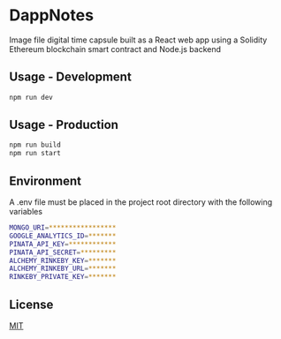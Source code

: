 # DappNotes

Image file digital time capsule built as a React web app using a Solidity Ethereum blockchain smart contract and Node.js backend


## Usage - Development 

```bash
npm run dev
```

## Usage - Production 

```bash
npm run build
npm run start
```

## Environment
A .env file must be placed in the project root directory with the following variables 

```bash
MONGO_URI=*****************
GOOGLE_ANALYTICS_ID=*******
PINATA_API_KEY=************
PINATA_API_SECRET=*********
ALCHEMY_RINKEBY_KEY=*******
ALCHEMY_RINKEBY_URL=*******
RINKEBY_PRIVATE_KEY=*******
```


## License
[MIT](https://choosealicense.com/licenses/mit/)
